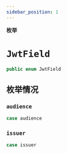 ```yaml
---
sidebar_position: 1
---
```


**枚举**

# `JwtField`

```swift
public enum JwtField
```

## 枚举情况
### `audience`

```swift
case audience
```

### `issuer`

```swift
case issuer
```
